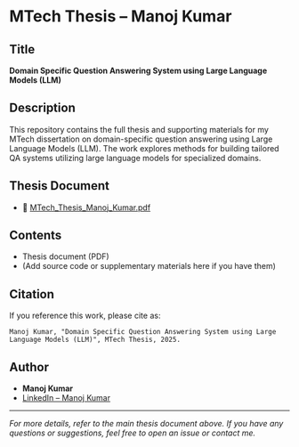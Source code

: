 # MTech Thesis – Manoj Kumar

## Title
**Domain Specific Question Answering System using Large Language Models (LLM)**

## Description
This repository contains the full thesis and supporting materials for my MTech dissertation on domain-specific question answering using Large Language Models (LLM). The work explores methods for building tailored QA systems utilizing large language models for specialized domains.

## Thesis Document

- 📄 [MTech_Thesis_Manoj_Kumar.pdf](./MTech_Thesis_Manoj_Kumar.pdf)

## Contents

- Thesis document (PDF)
- (Add source code or supplementary materials here if you have them)

## Citation

If you reference this work, please cite as:

```
Manoj Kumar, "Domain Specific Question Answering System using Large Language Models (LLM)", MTech Thesis, 2025.
```

## Author

- **Manoj Kumar**
- [LinkedIn – Manoj Kumar](https://www.linkedin.com/in/manoj-kumar-144612291)

---

*For more details, refer to the main thesis document above. If you have any questions or suggestions, feel free to open an issue or contact me.*
